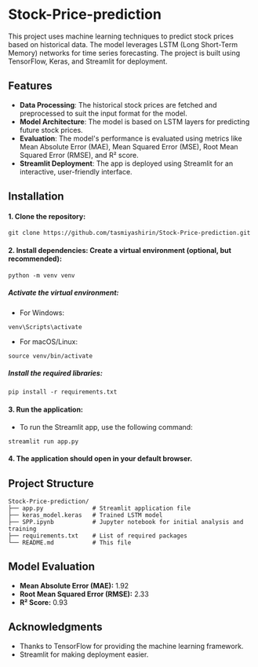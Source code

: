 # Stock-Price-prediction
This project uses machine learning techniques to predict stock prices based on historical data. The model leverages LSTM (Long Short-Term Memory) networks for time series forecasting. The project is built using TensorFlow, Keras, and Streamlit for deployment.

## Features

- **Data Processing**: The historical stock prices are fetched and preprocessed to suit the input format for the model.
- **Model Architecture**: The model is based on LSTM layers for predicting future stock prices.
- **Evaluation**: The model's performance is evaluated using metrics like Mean Absolute Error (MAE), Mean Squared Error (MSE), Root Mean Squared Error (RMSE), and R² score.
- **Streamlit Deployment**: The app is deployed using Streamlit for an interactive, user-friendly interface.

## Installation

#### 1. Clone the repository:

```
git clone https://github.com/tasmiyashirin/Stock-Price-prediction.git
```

#### 2. Install dependencies: Create a virtual environment (optional, but recommended):

```
python -m venv venv
```

##### Activate the virtual environment:

- For Windows:
```
venv\Scripts\activate
```
- For macOS/Linux:
```
source venv/bin/activate
```

##### Install the required libraries:

```
pip install -r requirements.txt
```

#### 3. Run the application:

- To run the Streamlit app, use the following command:
```
streamlit run app.py
```

#### 4. The application should open in your default browser.


## Project Structure
```
Stock-Price-prediction/
├── app.py              # Streamlit application file
├── keras_model.keras   # Trained LSTM model
├── SPP.ipynb           # Jupyter notebook for initial analysis and training
├── requirements.txt    # List of required packages
└── README.md           # This file
```

## Model Evaluation
- **Mean Absolute Error (MAE):** 1.92
- **Root Mean Squared Error (RMSE):** 2.33
- **R² Score:** 0.93

## Acknowledgments
- Thanks to TensorFlow for providing the machine learning framework.
- Streamlit for making deployment easier.

